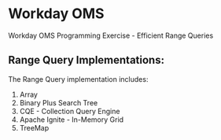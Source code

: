 # Workday OMS
Workday OMS Programming Exercise - Efficient Range Queries

## Range Query Implementations:

The Range Query implementation includes:
1. Array
2. Binary Plus Search Tree
3. CQE - Collection Query Engine
4. Apache Ignite - In-Memory Grid
5. TreeMap 
